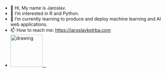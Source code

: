 - 👋 Hi, My name is Jaroslav.
- 👀 I’m interested in R and Python.
- 🌱 I’m currently learning to produce and deploy machine learning and AI web applications.
- 📫 How to reach me: https://jaroslavkotrba.com
- <a href="https://www.linkedin.com/in/jaroslav-kotrba/"><img src="https://res.cloudinary.com/importdata/image/upload/v1595012354/linkedin_t9qiwy.png" alt="drawing" width="100"/>&nbsp;&nbsp;&nbsp;
